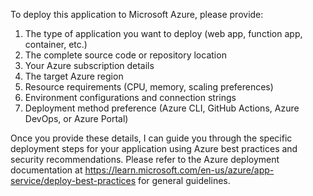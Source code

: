 To deploy this application to Microsoft Azure, please provide:

1. The type of application you want to deploy (web app, function app, container, etc.)
2. The complete source code or repository location
3. Your Azure subscription details
4. The target Azure region
5. Resource requirements (CPU, memory, scaling preferences)
6. Environment configurations and connection strings
7. Deployment method preference (Azure CLI, GitHub Actions, Azure DevOps, or Azure Portal)

Once you provide these details, I can guide you through the specific deployment steps for your application using Azure best practices and security recommendations. Please refer to the Azure deployment documentation at https://learn.microsoft.com/en-us/azure/app-service/deploy-best-practices for general guidelines.